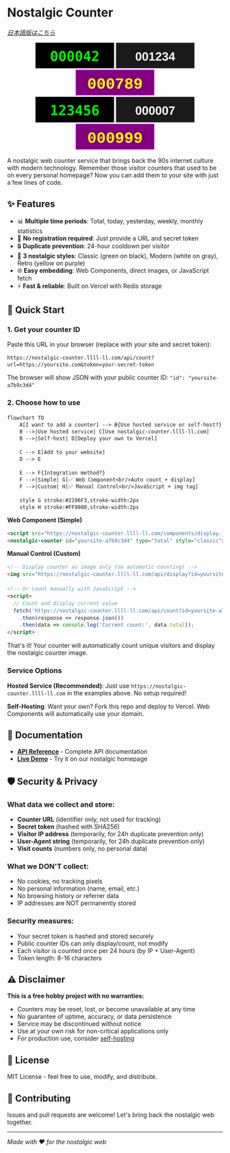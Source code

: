 # Nostalgic Counter

*[日本語版はこちら](README_ja.md)*

<div align="center">
  <img src="docs/images/classic-total.svg" alt="Classic Style" />
  <img src="docs/images/modern-today.svg" alt="Modern Style" />
  <img src="docs/images/retro-week.svg" alt="Retro Style" />
  <br>
  <img src="docs/images/classic-large.svg" alt="Large Counter" />
  <img src="docs/images/modern-small.svg" alt="Small Counter" />
  <img src="docs/images/retro-medium.svg" alt="Medium Counter" />
</div>

A nostalgic web counter service that brings back the 90s internet culture with modern technology. Remember those visitor counters that used to be on every personal homepage? Now you can add them to your site with just a few lines of code.

## ✨ Features

- 📊 **Multiple time periods**: Total, today, yesterday, weekly, monthly statistics
- 🚫 **No registration required**: Just provide a URL and secret token
- 🔒 **Duplicate prevention**: 24-hour cooldown per visitor
- 🎨 **3 nostalgic styles**: Classic (green on black), Modern (white on gray), Retro (yellow on purple)
- 🌐 **Easy embedding**: Web Components, direct images, or JavaScript fetch
- ⚡ **Fast & reliable**: Built on Vercel with Redis storage

## 🚀 Quick Start

### 1. Get your counter ID

Paste this URL in your browser (replace with your site and secret token):

```
https://nostalgic-counter.llll-ll.com/api/count?url=https://yoursite.com&token=your-secret-token
```

The browser will show JSON with your public counter ID: `"id": "yoursite-a7b9c3d4"`

### 2. Choose how to use

```mermaid
flowchart TD
    A[I want to add a counter] --> B{Use hosted service or self-host?}
    B -->|Use hosted service| C[Use nostalgic-counter.llll-ll.com]
    B -->|Self-host| D[Deploy your own to Vercel]
    
    C --> E[Add to your website]
    D --> E
    
    E --> F{Integration method?}
    F -->|Simple| G[✅ Web Component<br/>Auto count + display]
    F -->|Custom| H[✅ Manual Control<br/>JavaScript + img tag]
    
    style G stroke:#2196F3,stroke-width:2px
    style H stroke:#FF9800,stroke-width:2px
```

**Web Component (Simple)**
```html
<script src="https://nostalgic-counter.llll-ll.com/components/display.js"></script>
<nostalgic-counter id="yoursite-a7b9c3d4" type="total" style="classic"></nostalgic-counter>
```

**Manual Control (Custom)**
```html
<!-- Display counter as image only (no automatic counting) -->
<img src="https://nostalgic-counter.llll-ll.com/api/display?id=yoursite-a7b9c3d4&type=total&style=classic" alt="Counter" />

<!-- Or count manually with JavaScript -->
<script>
  // Count and display current value
  fetch('https://nostalgic-counter.llll-ll.com/api/count?id=yoursite-a7b9c3d4')
    .then(response => response.json())
    .then(data => console.log('Current count:', data.total));
</script>
```

That's it! Your counter will automatically count unique visitors and display the nostalgic counter image.

### Service Options

**Hosted Service (Recommended)**: Just use `https://nostalgic-counter.llll-ll.com` in the examples above. No setup required!

**Self-Hosting**: Want your own? Fork this repo and deploy to Vercel. Web Components will automatically use your domain.

## 📖 Documentation

- **[API Reference](docs/API.md)** - Complete API documentation
- **[Live Demo](https://nostalgic-counter.llll-ll.com)** - Try it on our nostalgic homepage


## 🛡️ Security & Privacy

### What data we collect and store:
- **Counter URL** (identifier only, not used for tracking)
- **Secret token** (hashed with SHA256)
- **Visitor IP address** (temporarily, for 24h duplicate prevention only)
- **User-Agent string** (temporarily, for 24h duplicate prevention only)
- **Visit counts** (numbers only, no personal data)

### What we DON'T collect:
- No cookies, no tracking pixels
- No personal information (name, email, etc.)
- No browsing history or referrer data
- IP addresses are NOT permanently stored

### Security measures:
- Your secret token is hashed and stored securely
- Public counter IDs can only display/count, not modify
- Each visitor is counted once per 24 hours (by IP + User-Agent)
- Token length: 8-16 characters

## ⚠️ Disclaimer

**This is a free hobby project with no warranties:**
- Counters may be reset, lost, or become unavailable at any time
- No guarantee of uptime, accuracy, or data persistence
- Service may be discontinued without notice
- Use at your own risk for non-critical applications only
- For production use, consider [self-hosting](#-service-options)


## 📜 License

MIT License - feel free to use, modify, and distribute.

## 🌟 Contributing

Issues and pull requests are welcome! Let's bring back the nostalgic web together.

---

*Made with ❤️ for the nostalgic web*